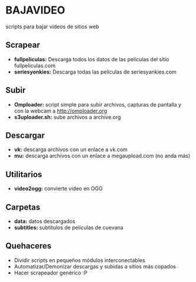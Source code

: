 BAJAVIDEO
=========

scripts para bajar vídeos de sitios web

Scrapear
--------

- **fullpeliculas:** Descarga todos los datos de las películas del sitio fullpeliculas.com
- **seriesyonkies:** Descarga todas las películas de seriesyankies.com

Subir
-----

- **Omploader:** script simple para subir archivos, capturas de pantalla y con la webcam a http://omploader.org
- **s3uploader.sh:** sube archivos a archive.org

Descargar
---------

- **vk:** descarga archivos con un enlace a vk.com
- **mu:** descarga archivos con un enlace a megaupload.com (no anda más)

Utilitarios
-----------

- **video2ogg:** convierte video en OGG

Carpetas
--------

- **data:** datos descargados
- **subtitles:** subtítulos de películas de cuevana

Quehaceres
----------

- Dividir scripts en pequeños módulos interconectables
- Automatizar/Demonizar descargas y subidas a sitios más copados
- Hacer scrapeador genérico :P

